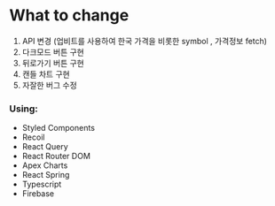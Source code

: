 # What to change

1. API 변경 (업비트를 사용하여 한국 가격을 비롯한 symbol , 가격정보 fetch)
2. 다크모드 버튼 구현
3. 뒤로가기 버튼 구현
4. 캔들 차트 구현
5. 자잘한 버그 수정

### Using:

- Styled Components
- Recoil
- React Query
- React Router DOM
- Apex Charts
- React Spring
- Typescript
- Firebase
